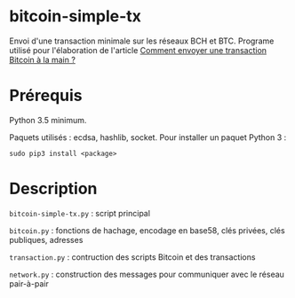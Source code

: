 bitcoin-simple-tx
==========

Envoi d'une transaction minimale sur les réseaux BCH et BTC. Programe utilisé pour l'élaboration de l'article [Comment envoyer une transaction Bitcoin à la main ?](https://viresinnumeris.fr/comment-envoyer-une-transaction-bitcoin-a-la-main/)

# Prérequis

Python 3.5 minimum. 

Paquets utilisés : ecdsa, hashlib, socket. Pour installer un paquet Python 3 :

    sudo pip3 install <package>

# Description

`bitcoin-simple-tx.py` : script principal

`bitcoin.py` : fonctions de hachage, encodage en base58, clés privées, clés publiques, adresses

`transaction.py` : contruction des scripts Bitcoin et des transactions

`network.py` : construction des messages pour communiquer avec le réseau pair-à-pair